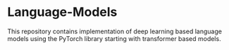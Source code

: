 # Language-Models
This repository contains implementation of deep learning based language models using the PyTorch library starting with transformer based models. 
